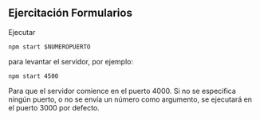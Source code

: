 
## Ejercitación Formularios

 
Ejecutar

    npm start $NUMEROPUERTO

para levantar el servidor, por ejemplo:

    npm start 4500
Para que el servidor comience en el puerto 4000.
Si no se especifica ningún puerto, o no se envía un número como argumento, se ejecutará en el puerto 3000 por defecto.
